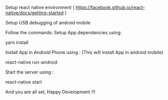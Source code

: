 



Setup react native environment (  https://facebook.github.io/react-native/docs/getting-started  )

Setup USB debugging of android mobile

Follow the commands:
Setup App dependencies using:

yarn install

Install App in Android Phone using : (This will install App in android mobile)

react-native run-android

Start the server using :

react-native start

And you are all set, Happy Development !!!

